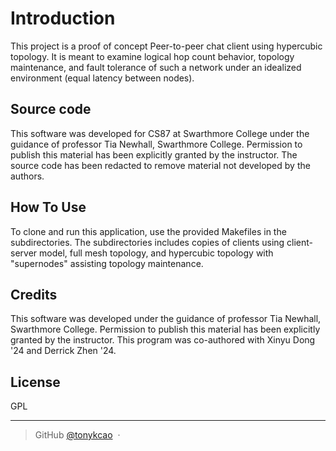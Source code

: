 
# Introduction

This project is a proof of concept Peer-to-peer chat client using hypercubic
topology. It is meant to examine logical hop count behavior, topology maintenance,
and fault tolerance of such a network under an idealized environment (equal latency between nodes).

## Source code
This software was developed for CS87 at Swarthmore College under the guidance of professor Tia Newhall, Swarthmore College. Permission to publish this material has been explicitly granted by the instructor.
The source code has been redacted to remove material not developed by the authors.


## How To Use
To clone and run this application, use the provided Makefiles in the subdirectories.
The subdirectories includes copies of clients using client-server model, full mesh topology,
and hypercubic topology with "supernodes" assisting topology maintenance.

## Credits

This software was developed under the guidance of professor Tia Newhall, Swarthmore College.
Permission to publish this material has been explicitly granted by the instructor.
This program was co-authored with Xinyu Dong '24 and Derrick Zhen '24.

## License

GPL

---

> GitHub [@tonykcao](https://github.com/tonykcao) &nbsp;&middot;&nbsp;


